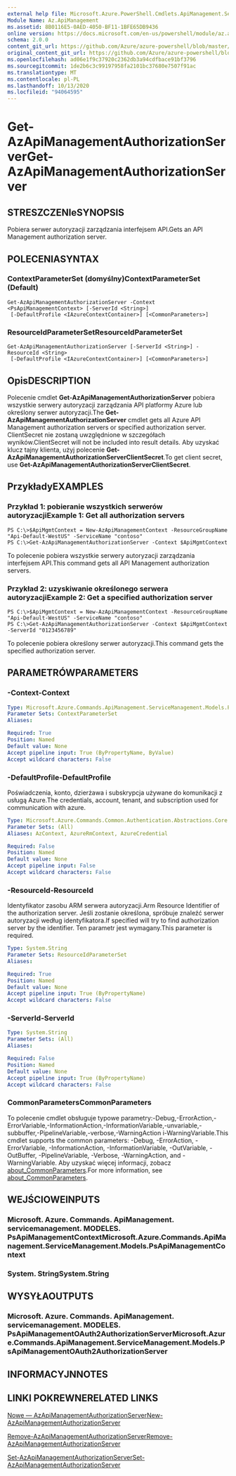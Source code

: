 ```yaml
---
external help file: Microsoft.Azure.PowerShell.Cmdlets.ApiManagement.ServiceManagement.dll-Help.xml
Module Name: Az.ApiManagement
ms.assetid: 8B0116E5-0AED-4050-BF11-1BFE65DB9436
online version: https://docs.microsoft.com/en-us/powershell/module/az.apimanagement/get-azapimanagementauthorizationserver
schema: 2.0.0
content_git_url: https://github.com/Azure/azure-powershell/blob/master/src/ApiManagement/ApiManagement/help/Get-AzApiManagementAuthorizationServer.md
original_content_git_url: https://github.com/Azure/azure-powershell/blob/master/src/ApiManagement/ApiManagement/help/Get-AzApiManagementAuthorizationServer.md
ms.openlocfilehash: ad06e1f9c37920c2362db3a94cdfbace91bf3796
ms.sourcegitcommit: 1de2b6c3c99197958fa2101bc37680e7507f91ac
ms.translationtype: MT
ms.contentlocale: pl-PL
ms.lasthandoff: 10/13/2020
ms.locfileid: "94064595"
---
```

# <span data-ttu-id="03256-101">Get-AzApiManagementAuthorizationServer</span><span class="sxs-lookup"><span data-stu-id="03256-101">Get-AzApiManagementAuthorizationServer</span></span>

## <span data-ttu-id="03256-102">STRESZCZENIe</span><span class="sxs-lookup"><span data-stu-id="03256-102">SYNOPSIS</span></span>
<span data-ttu-id="03256-103">Pobiera serwer autoryzacji zarządzania interfejsem API.</span><span class="sxs-lookup"><span data-stu-id="03256-103">Gets an API Management authorization server.</span></span>

## <span data-ttu-id="03256-104">POLECENIA</span><span class="sxs-lookup"><span data-stu-id="03256-104">SYNTAX</span></span>

### <span data-ttu-id="03256-105">ContextParameterSet (domyślny)</span><span class="sxs-lookup"><span data-stu-id="03256-105">ContextParameterSet (Default)</span></span>
```
Get-AzApiManagementAuthorizationServer -Context <PsApiManagementContext> [-ServerId <String>]
 [-DefaultProfile <IAzureContextContainer>] [<CommonParameters>]
```

### <span data-ttu-id="03256-106">ResourceIdParameterSet</span><span class="sxs-lookup"><span data-stu-id="03256-106">ResourceIdParameterSet</span></span>
```
Get-AzApiManagementAuthorizationServer [-ServerId <String>] -ResourceId <String>
 [-DefaultProfile <IAzureContextContainer>] [<CommonParameters>]
```

## <span data-ttu-id="03256-107">Opis</span><span class="sxs-lookup"><span data-stu-id="03256-107">DESCRIPTION</span></span>
<span data-ttu-id="03256-108">Polecenie cmdlet **Get-AzApiManagementAuthorizationServer** pobiera wszystkie serwery autoryzacji zarządzania API platformy Azure lub określony serwer autoryzacji.</span><span class="sxs-lookup"><span data-stu-id="03256-108">The **Get-AzApiManagementAuthorizationServer** cmdlet gets all Azure API Management authorization servers or specified authorization server.</span></span>
<span data-ttu-id="03256-109">ClientSecret nie zostaną uwzględnione w szczegółach wyników.</span><span class="sxs-lookup"><span data-stu-id="03256-109">ClientSecret will not be included into result details.</span></span> <span data-ttu-id="03256-110">Aby uzyskać klucz tajny klienta, użyj polecenie **Get-AzApiManagementAuthorizationServerClientSecret**.</span><span class="sxs-lookup"><span data-stu-id="03256-110">To get client secret, use **Get-AzApiManagementAuthorizationServerClientSecret**.</span></span>

## <span data-ttu-id="03256-111">Przykłady</span><span class="sxs-lookup"><span data-stu-id="03256-111">EXAMPLES</span></span>

### <span data-ttu-id="03256-112">Przykład 1: pobieranie wszystkich serwerów autoryzacji</span><span class="sxs-lookup"><span data-stu-id="03256-112">Example 1: Get all authorization servers</span></span>
```
PS C:\>$ApiMgmtContext = New-AzApiManagementContext -ResourceGroupName "Api-Default-WestUS" -ServiceName "contoso"
PS C:\>Get-AzApiManagementAuthorizationServer -Context $ApiMgmtContext
```

<span data-ttu-id="03256-113">To polecenie pobiera wszystkie serwery autoryzacji zarządzania interfejsem API.</span><span class="sxs-lookup"><span data-stu-id="03256-113">This command gets all API Management authorization servers.</span></span>

### <span data-ttu-id="03256-114">Przykład 2: uzyskiwanie określonego serwera autoryzacji</span><span class="sxs-lookup"><span data-stu-id="03256-114">Example 2: Get a specified authorization server</span></span>
```
PS C:\>$ApiMgmtContext = New-AzApiManagementContext -ResourceGroupName "Api-Default-WestUS" -ServiceName "contoso"
PS C:\>Get-AzApiManagementAuthorizationServer -Context $ApiMgmtContext -ServerId "0123456789"
```

<span data-ttu-id="03256-115">To polecenie pobiera określony serwer autoryzacji.</span><span class="sxs-lookup"><span data-stu-id="03256-115">This command gets the specified authorization server.</span></span>

## <span data-ttu-id="03256-116">PARAMETRÓW</span><span class="sxs-lookup"><span data-stu-id="03256-116">PARAMETERS</span></span>

### <span data-ttu-id="03256-117">-Context</span><span class="sxs-lookup"><span data-stu-id="03256-117">-Context</span></span>

```yaml
Type: Microsoft.Azure.Commands.ApiManagement.ServiceManagement.Models.PsApiManagementContext
Parameter Sets: ContextParameterSet
Aliases:

Required: True
Position: Named
Default value: None
Accept pipeline input: True (ByPropertyName, ByValue)
Accept wildcard characters: False
```

### <span data-ttu-id="03256-118">-DefaultProfile</span><span class="sxs-lookup"><span data-stu-id="03256-118">-DefaultProfile</span></span>
<span data-ttu-id="03256-119">Poświadczenia, konto, dzierżawa i subskrypcja używane do komunikacji z usługą Azure.</span><span class="sxs-lookup"><span data-stu-id="03256-119">The credentials, account, tenant, and subscription used for communication with azure.</span></span>

```yaml
Type: Microsoft.Azure.Commands.Common.Authentication.Abstractions.Core.IAzureContextContainer
Parameter Sets: (All)
Aliases: AzContext, AzureRmContext, AzureCredential

Required: False
Position: Named
Default value: None
Accept pipeline input: False
Accept wildcard characters: False
```

### <span data-ttu-id="03256-120">-ResourceId</span><span class="sxs-lookup"><span data-stu-id="03256-120">-ResourceId</span></span>
<span data-ttu-id="03256-121">Identyfikator zasobu ARM serwera autoryzacji.</span><span class="sxs-lookup"><span data-stu-id="03256-121">Arm Resource Identifier of the authorization server.</span></span> <span data-ttu-id="03256-122">Jeśli zostanie określona, spróbuje znaleźć serwer autoryzacji według identyfikatora.</span><span class="sxs-lookup"><span data-stu-id="03256-122">If specified will try to find authorization server by the identifier.</span></span> <span data-ttu-id="03256-123">Ten parametr jest wymagany.</span><span class="sxs-lookup"><span data-stu-id="03256-123">This parameter is required.</span></span>

```yaml
Type: System.String
Parameter Sets: ResourceIdParameterSet
Aliases:

Required: True
Position: Named
Default value: None
Accept pipeline input: True (ByPropertyName)
Accept wildcard characters: False
```

### <span data-ttu-id="03256-124">-ServerId</span><span class="sxs-lookup"><span data-stu-id="03256-124">-ServerId</span></span>
```yaml
Type: System.String
Parameter Sets: (All)
Aliases:

Required: False
Position: Named
Default value: None
Accept pipeline input: True (ByPropertyName)
Accept wildcard characters: False
```

### <span data-ttu-id="03256-125">CommonParameters</span><span class="sxs-lookup"><span data-stu-id="03256-125">CommonParameters</span></span>
<span data-ttu-id="03256-126">To polecenie cmdlet obsługuje typowe parametry:-Debug,-ErrorAction,-ErrorVariable,-InformationAction,-InformationVariable,-unvariable,-subbuffer,-PipelineVariable,-verbose,-WarningAction i-WarningVariable.</span><span class="sxs-lookup"><span data-stu-id="03256-126">This cmdlet supports the common parameters: -Debug, -ErrorAction, -ErrorVariable, -InformationAction, -InformationVariable, -OutVariable, -OutBuffer, -PipelineVariable, -Verbose, -WarningAction, and -WarningVariable.</span></span> <span data-ttu-id="03256-127">Aby uzyskać więcej informacji, zobacz [about_CommonParameters](http://go.microsoft.com/fwlink/?LinkID=113216).</span><span class="sxs-lookup"><span data-stu-id="03256-127">For more information, see [about_CommonParameters](http://go.microsoft.com/fwlink/?LinkID=113216).</span></span>

## <span data-ttu-id="03256-128">WEJŚCIOWE</span><span class="sxs-lookup"><span data-stu-id="03256-128">INPUTS</span></span>

### <span data-ttu-id="03256-129">Microsoft. Azure. Commands. ApiManagement. servicemanagement. MODELES. PsApiManagementContext</span><span class="sxs-lookup"><span data-stu-id="03256-129">Microsoft.Azure.Commands.ApiManagement.ServiceManagement.Models.PsApiManagementContext</span></span>

### <span data-ttu-id="03256-130">System. String</span><span class="sxs-lookup"><span data-stu-id="03256-130">System.String</span></span>

## <span data-ttu-id="03256-131">WYSYŁA</span><span class="sxs-lookup"><span data-stu-id="03256-131">OUTPUTS</span></span>

### <span data-ttu-id="03256-132">Microsoft. Azure. Commands. ApiManagement. servicemanagement. MODELES. PsApiManagementOAuth2AuthorizationServer</span><span class="sxs-lookup"><span data-stu-id="03256-132">Microsoft.Azure.Commands.ApiManagement.ServiceManagement.Models.PsApiManagementOAuth2AuthorizationServer</span></span>

## <span data-ttu-id="03256-133">INFORMACYJN</span><span class="sxs-lookup"><span data-stu-id="03256-133">NOTES</span></span>

## <span data-ttu-id="03256-134">LINKI POKREWNE</span><span class="sxs-lookup"><span data-stu-id="03256-134">RELATED LINKS</span></span>

[<span data-ttu-id="03256-135">Nowe — AzApiManagementAuthorizationServer</span><span class="sxs-lookup"><span data-stu-id="03256-135">New-AzApiManagementAuthorizationServer</span></span>](./New-AzApiManagementAuthorizationServer.md)

[<span data-ttu-id="03256-136">Remove-AzApiManagementAuthorizationServer</span><span class="sxs-lookup"><span data-stu-id="03256-136">Remove-AzApiManagementAuthorizationServer</span></span>](./Remove-AzApiManagementAuthorizationServer.md)

[<span data-ttu-id="03256-137">Set-AzApiManagementAuthorizationServer</span><span class="sxs-lookup"><span data-stu-id="03256-137">Set-AzApiManagementAuthorizationServer</span></span>](./Set-AzApiManagementAuthorizationServer.md)


